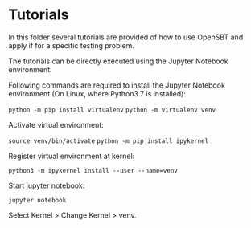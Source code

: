 # Tutorials

In this folder several tutorials are provided of how to use OpenSBT and apply if for a specific testing problem.

The tutorials can be directly executed using the Jupyter Notebook environment.

Following commands are required to install the Jupyter Notebook environment (On Linux, where Python3.7 is installed):


```python -m pip install virtualenv```
```python -m virtualenv venv```

Activate virtual environment:

```source venv/bin/activate```
```python -m pip install ipykernel```

Register virtual environment at kernel:

```python3 -m ipykernel install --user --name=venv```

Start jupyter notebook:

```jupyter notebook```

Select Kernel > Change Kernel > venv.
